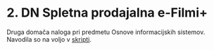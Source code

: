 # 2. DN Spletna prodajalna e-Filmi+

Druga domača naloga pri predmetu Osnove informacijskih sistemov.
Navodila so na voljo v [skripti](https://teaching.lavbic.net/OIS/2020-2021/DN2.html).
